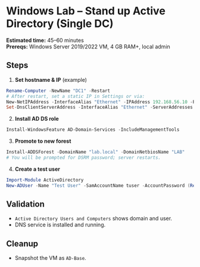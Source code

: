 # Windows Lab – Stand up Active Directory (Single DC)
**Estimated time:** 45–60 minutes  
**Prereqs:** Windows Server 2019/2022 VM, 4 GB RAM+, local admin

## Steps
1) **Set hostname & IP** (example)
```powershell
Rename-Computer -NewName "DC1" -Restart
# After restart, set a static IP in Settings or via:
New-NetIPAddress -InterfaceAlias "Ethernet" -IPAddress 192.168.56.10 -PrefixLength 24 -DefaultGateway 192.168.56.1
Set-DnsClientServerAddress -InterfaceAlias "Ethernet" -ServerAddresses 127.0.0.1
```

2) **Install AD DS role**
```powershell
Install-WindowsFeature AD-Domain-Services -IncludeManagementTools
```

3) **Promote to new forest**
```powershell
Install-ADDSForest -DomainName "lab.local" -DomainNetbiosName "LAB"
# You will be prompted for DSRM password; server restarts.
```

4) **Create a test user**
```powershell
Import-Module ActiveDirectory
New-ADUser -Name "Test User" -SamAccountName tuser -AccountPassword (Read-Host -AsSecureString "PW") -Enabled $true
```

## Validation
- `Active Directory Users and Computers` shows domain and user.
- DNS service is installed and running.

## Cleanup
- Snapshot the VM as `AD-Base`.
